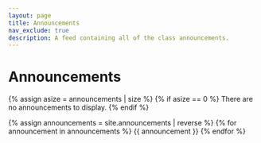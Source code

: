 ```yaml
---
layout: page
title: Announcements
nav_exclude: true
description: A feed containing all of the class announcements.
---
```


# Announcements

{% assign asize = announcements | size %}
{% if asize == 0 %}
There are no announcements to display.
{% endif %}

{% assign announcements = site.announcements | reverse %}
{% for announcement in announcements %}
{{ announcement }}
{% endfor %}
